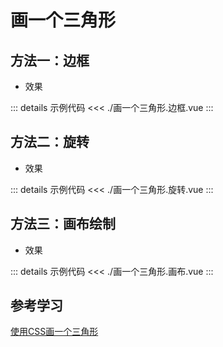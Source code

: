 <script setup>
import DemosTriangleBorder from './画一个三角形.边框.vue'
import DemosTriangleRotate from './画一个三角形.旋转.vue'
import DemosTriangleCanvas from './画一个三角形.画布.vue'
</script>

# 画一个三角形

## 方法一：边框

- 效果

<DemosTriangleBorder />

::: details 示例代码
<<< ./画一个三角形.边框.vue
:::



## 方法二：旋转

- 效果

<DemosTriangleRotate />

::: details 示例代码
<<< ./画一个三角形.旋转.vue
:::


## 方法三：画布绘制

- 效果

<DemosTriangleCanvas />

::: details 示例代码
<<< ./画一个三角形.画布.vue
:::

## 参考学习


[使用CSS画一个三角形](https://blog.csdn.net/weixin_36270908/article/details/98947183)